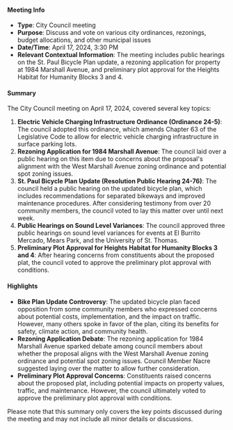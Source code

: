 #### Meeting Info
- **Type**: City Council meeting
- **Purpose**: Discuss and vote on various city ordinances, rezonings, budget allocations, and other municipal issues
- **Date/Time**: April 17, 2024, 3:30 PM
- **Relevant Contextual Information**: The meeting includes public hearings on the St. Paul Bicycle Plan update, a rezoning application for property at 1984 Marshall Avenue, and preliminary plot approval for the Heights Habitat for Humanity Blocks 3 and 4.

#### Summary

The City Council meeting on April 17, 2024, covered several key topics:

1. **Electric Vehicle Charging Infrastructure Ordinance (Ordinance 24-5)**: The council adopted this ordinance, which amends Chapter 63 of the Legislative Code to allow for electric vehicle charging infrastructure in surface parking lots.
2. **Rezoning Application for 1984 Marshall Avenue**: The council laid over a public hearing on this item due to concerns about the proposal's alignment with the West Marshall Avenue zoning ordinance and potential spot zoning issues.
3. **St. Paul Bicycle Plan Update (Resolution Public Hearing 24-76)**: The council held a public hearing on the updated bicycle plan, which includes recommendations for separated bikeways and improved maintenance procedures. After considering testimony from over 20 community members, the council voted to lay this matter over until next week.
4. **Public Hearings on Sound Level Variances**: The council approved three public hearings on sound level variances for events at El Burrito Mercado, Mears Park, and the University of St. Thomas.
5. **Preliminary Plot Approval for Heights Habitat for Humanity Blocks 3 and 4**: After hearing concerns from constituents about the proposed plat, the council voted to approve the preliminary plot approval with conditions.

#### Highlights

- **Bike Plan Update Controversy**: The updated bicycle plan faced opposition from some community members who expressed concerns about potential costs, implementation, and the impact on traffic. However, many others spoke in favor of the plan, citing its benefits for safety, climate action, and community health.
- **Rezoning Application Debate**: The rezoning application for 1984 Marshall Avenue sparked debate among council members about whether the proposal aligns with the West Marshall Avenue zoning ordinance and potential spot zoning issues. Council Member Nacre suggested laying over the matter to allow further consideration.
- **Preliminary Plot Approval Concerns**: Constituents raised concerns about the proposed plat, including potential impacts on property values, traffic, and maintenance. However, the council ultimately voted to approve the preliminary plot approval with conditions.

Please note that this summary only covers the key points discussed during the meeting and may not include all minor details or discussions.

